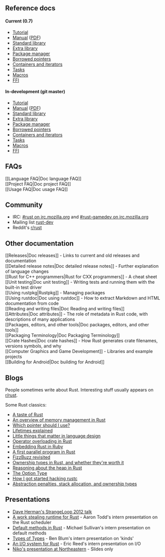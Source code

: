 ## Reference docs

#### Current (0.7)

* [Tutorial](http://doc.rust-lang.org/doc/0.7/tutorial.html)  
* [Manual](http://doc.rust-lang.org/doc/0.7/rust.html) ([PDF](http://doc.rust-lang.org/doc/0.7/rust.pdf))  
* [Standard library](http://doc.rust-lang.org/doc/0.7/std/index.html)  
* [Extra library](http://doc.rust-lang.org/doc/0.7/extra/index.html)
* [Package manager](http://doc.rust-lang.org/doc/0.7/rustpkg.html)
* [Borrowed pointers](http://doc.rust-lang.org/doc/0.7/tutorial-borrowed-ptr.html)
* [Containers and iterators](http://doc.rust-lang.org/doc/0.7/tutorial-container.html)
* [Tasks](http://doc.rust-lang.org/doc/0.7/tutorial-tasks.html)
* [Macros](http://doc.rust-lang.org/doc/0.7/tutorial-macros.html)
* [FFI](http://doc.rust-lang.org/doc/0.7/tutorial-ffi.html)

#### In-development (git master)

* [Tutorial](http://doc.rust-lang.org/doc/tutorial.html)  
* [Manual](http://doc.rust-lang.org/doc/rust.html) ([PDF](http://doc.rust-lang.org/doc/rust.pdf))  
* [Standard library](http://doc.rust-lang.org/doc/std/index.html)  
* [Extra library](http://doc.rust-lang.org/doc/extra/index.html)
* [Package manager](http://doc.rust-lang.org/doc/rustpkg.html)
* [Borrowed pointers](http://doc.rust-lang.org/doc/tutorial-borrowed-ptr.html)
* [Containers and iterators](http://doc.rust-lang.org/doc/tutorial-container.html)
* [Tasks](http://doc.rust-lang.org/doc/tutorial-tasks.html)
* [Macros](http://doc.rust-lang.org/doc/tutorial-macros.html)
* [FFI](http://doc.rust-lang.org/doc/tutorial-ffi.html)

## FAQs

[[Language FAQ|Doc language FAQ]]  
[[Project FAQ|Doc project FAQ]]  
[[Usage FAQ|Doc usage FAQ]]  

## Community

* IRC: [#rust on irc.mozilla.org][pound-rust] and [#rust-gamedev on irc.mozilla.org][pound-rust-gamedev]
* Mailing list [rust-dev]
* Reddit's [r/rust]

[pound-rust]: http://chat.mibbit.com/?server=irc.mozilla.org&channel=%23rust
[pound-rust-gamedev]: http://chat.mibbit.com/?server=irc.mozilla.org&channel=%23rust-gamedev
[rust-dev]: https://mail.mozilla.org/listinfo/rust-dev
[r/rust]: http://reddit.com/r/rust


## Other documentation

[[Releases|Doc releases]] - Links to current and old releases and documentation  
[[Detailed release notes|Doc detailed release notes]] - Further explanation of language changes  
[[Rust for C++ programmers|Rust for CXX programmers]] - A cheat sheet  
[[Unit testing|Doc unit testing]] - Writing tests and running them with the built-in test driver  
[[Using rustpkg|Rustpkg]] - Managing packages  
[[Using rustdoc|Doc using rustdoc]] - How to extract Markdown and HTML documentation from code  
[[Reading and writing files|Doc Reading and writing files]]  
[[Attributes|Doc attributes]] - The role of metadata in Rust code, with descriptions of many applications  
[[Packages, editors, and other tools|Doc packages, editors, and other tools]]  
[[Packaging Terminology|Doc Packaging Terminology]]  
[[Crate Hashes|Doc crate hashes]] - How Rust generates crate filenames, versions symbols, and why  
[[Computer Graphics and Game Development]] - Libraries and example projects  
[[Building for Android|Doc building for Android]]  

## Blogs

People sometimes write about Rust. Interesting stuff usually appears on [r/rust].

[Ben]: http://winningraceconditions.blogspot.com/
[Brian]: http://brson.github.com/
[Eric Holk]: http://blog.theincredibleholk.org/
[Erick Tryzelaar]: http://erickt.github.com/
[Felix]: http://blog.pnkfx.org/
[Graydon]: https://blog.mozilla.org/graydon/
[Niko]: http://smallcultfollowing.com/babysteps/
[Patrick]: http://pcwalton.github.com/
[Tim]: http://tim.dreamwidth.org/tag/research
[Zack]: http://blog.z0w0.me/

[r/rust]: http://reddit.com/r/rust

Some Rust classics:

* [A taste of Rust](https://lwn.net/Articles/547145/)
* [An overview of memory management in Rust](http://pcwalton.github.com/blog/2013/03/18/an-overview-of-memory-management-in-rust/)
* [Which pointer should I use?](http://pcwalton.github.com/blog/2013/03/09/which-pointer-should-i-use/)
* [Lifetimes explained](http://maikklein.github.io/2013/08/27/lifetimes-explained/)
* [Little things that matter in language design](http://lwn.net/Articles/553131/)
* [Operator overloading in Rust](http://maniagnosis.crsr.net/2013/04/operator-overloading-in-rust.html)
* [Embedding Rust in Ruby](http://brson.github.com/2013/03/10/embedding-rust-in-ruby/)
* [A first parallel program in Rust](http://blog.leahhanson.us/a-first-parallel-program-in-rust.html)
* [FizzBuzz revisited](http://composition.al/blog/2013/03/02/fizzbuzz-revisited/)
* [Ownership types in Rust, and whether they're worth it](http://tim.dreamwidth.org/1784423.html)
* [Reasoning about the heap in Rust](http://johnbender.us/2013/04/30/reasoning-about-the-heap-in-rust)
* [The Option Type](http://nickdesaulniers.github.io/blog/2013/05/07/rust-pattern-matching-and-the-option-type/)
* [How I got started hacking rustc](http://cmr.github.io/blog/2013/06/23/how-i-got-started-with-rust/)
* [Abstraction penalties, stack allocation, and ownership types](http://robert.ocallahan.org/2007/10/abstraction-penalties-stack-allocation_23.html)

## Presentations

* [Dave Herman's StrangeLoop 2012 talk](http://www.infoq.com/presentations/Rust)
* [A work stealing runtime for Rust](https://air.mozilla.org/2013-intern-todd/) - Aaron Todd's intern presentation on the Rust scheduler
* [Default methods in Rust](https://air.mozilla.org/intern-presentation-sullivan/) - Michael Sullivan's intern presentation on default methods
* [Types of Types](https://air.mozilla.org/ben-blum-from-the-research-team-presents-types-of-types-in-rust/) - Ben Blum's intern presentation on 'kinds'
* [An I/O system for Rust](https://air.mozilla.org/intern-presentations-reed/) - Eric Reed's intern presentation on I/O
* [Niko's presentation at Northeastern](http://smallcultfollowing.com/babysteps/blog/2013/07/18/rust-presentation-at-northeastern/) - Slides only

